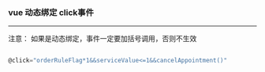 ### vue 动态绑定 click事件 

---

注意： 如果是动态绑定，事件一定要加括号调用，否则不生效

```js

@click="orderRuleFlag*1&&serviceValue<=1&&cancelAppointment()"

```